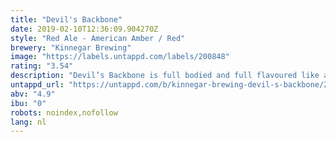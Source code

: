 ```yaml
---
title: "Devil's Backbone"
date: 2019-02-10T12:36:09.904270Z
style: "Red Ale - American Amber / Red"
brewery: "Kinnegar Brewing"
image: "https://labels.untappd.com/labels/200848"
rating: "3.54"
description: "Devil’s Backbone is full bodied and full flavoured like a mellow autumnal day with a hint of chocolate thrown in. Alc. 4.9% vol."
untappd_url: "https://untappd.com/b/kinnegar-brewing-devil-s-backbone/200848"
abv: "4.9"
ibu: "0"
robots: noindex,nofollow
lang: nl
---
```

